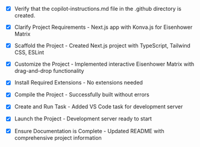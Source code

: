 <!-- Use this file to provide workspace-specific custom instructions to Copilot. For more details, visit https://code.visualstudio.com/docs/copilot/copilot-customization#_use-a-githubcopilotinstructionsmd-file -->
- [x] Verify that the copilot-instructions.md file in the .github directory is created.

- [x] Clarify Project Requirements - Next.js app with Konva.js for Eisenhower Matrix

- [x] Scaffold the Project - Created Next.js project with TypeScript, Tailwind CSS, ESLint

- [x] Customize the Project - Implemented interactive Eisenhower Matrix with drag-and-drop functionality

- [x] Install Required Extensions - No extensions needed

- [x] Compile the Project - Successfully built without errors

- [x] Create and Run Task - Added VS Code task for development server

- [x] Launch the Project - Development server ready to start

- [x] Ensure Documentation is Complete - Updated README with comprehensive project information